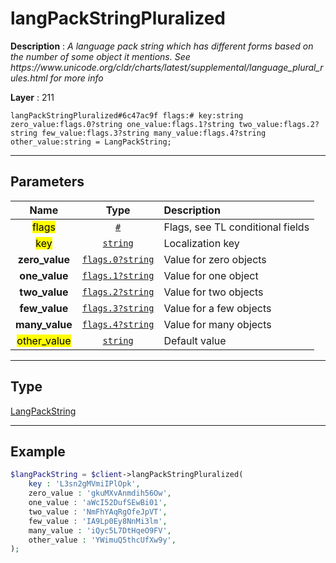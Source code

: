 # langPackStringPluralized

**Description** : *A language pack string which has different forms based on the number of some object it mentions\. See https://www\.unicode\.org/cldr/charts/latest/supplemental/language\_plural\_rules\.html for more info*

**Layer** : 211

```tl
langPackStringPluralized#6c47ac9f flags:# key:string zero_value:flags.0?string one_value:flags.1?string two_value:flags.2?string few_value:flags.3?string many_value:flags.4?string other_value:string = LangPackString;
```

---

## Parameters

| Name | Type | Description |
| :---: | :---: | :--- |
| <mark>flags</mark> | [`#`](type/#) | Flags, see TL conditional fields |
| <mark>key</mark> | [`string`](type/string) | Localization key |
| **zero_value** | [`flags.0?string`](type/string) | Value for zero objects |
| **one_value** | [`flags.1?string`](type/string) | Value for one object |
| **two_value** | [`flags.2?string`](type/string) | Value for two objects |
| **few_value** | [`flags.3?string`](type/string) | Value for a few objects |
| **many_value** | [`flags.4?string`](type/string) | Value for many objects |
| <mark>other_value</mark> | [`string`](type/string) | Default value |

---

## Type

[LangPackString](type/LangPackString)

---

## Example

```php
$langPackString = $client->langPackStringPluralized(
	key : 'L3sn2gMVmiIPlOpk',
	zero_value : 'gkuMXvAnmdih56Ow',
	one_value : 'aWcI52DufSEwBi01',
	two_value : 'NmFhYAqRgOfeJpVT',
	few_value : 'IA9Lp0Ey8NnMi3lm',
	many_value : 'iQyc5L7DtHqeO9FV',
	other_value : 'YWimuQ5thcUfXw9y',
);
```